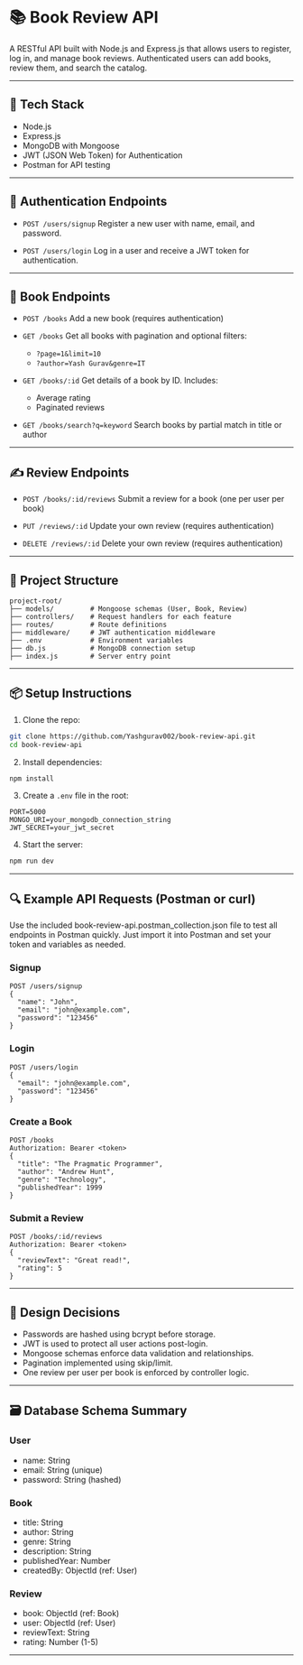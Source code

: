 # 📚 Book Review API

A RESTful API built with Node.js and Express.js that allows users to register, log in, and manage book reviews. Authenticated users can add books, review them, and search the catalog.

---

## 🚀 Tech Stack

* Node.js
* Express.js
* MongoDB with Mongoose
* JWT (JSON Web Token) for Authentication
* Postman for API testing

---

## 🔐 Authentication Endpoints

* `POST /users/signup`
  Register a new user with name, email, and password.

* `POST /users/login`
  Log in a user and receive a JWT token for authentication.

---

## 📘 Book Endpoints

* `POST /books`
  Add a new book (requires authentication)

* `GET /books`
  Get all books with pagination and optional filters:

  * `?page=1&limit=10`
  * `?author=Yash Gurav&genre=IT`

* `GET /books/:id`
  Get details of a book by ID. Includes:

  * Average rating
  * Paginated reviews

* `GET /books/search?q=keyword`
  Search books by partial match in title or author

---

## ✍️ Review Endpoints

* `POST /books/:id/reviews`
  Submit a review for a book (one per user per book)

* `PUT /reviews/:id`
  Update your own review (requires authentication)

* `DELETE /reviews/:id`
  Delete your own review (requires authentication)

---

## 🧱 Project Structure

```
project-root/
├── models/         # Mongoose schemas (User, Book, Review)
├── controllers/    # Request handlers for each feature
├── routes/         # Route definitions
├── middleware/     # JWT authentication middleware
├── .env            # Environment variables
├── db.js           # MongoDB connection setup
├── index.js        # Server entry point
```

---

## 📦 Setup Instructions

1. Clone the repo:

```bash
git clone https://github.com/Yashgurav002/book-review-api.git
cd book-review-api
```

2. Install dependencies:

```bash
npm install
```

3. Create a `.env` file in the root:

```
PORT=5000
MONGO_URI=your_mongodb_connection_string
JWT_SECRET=your_jwt_secret
```

4. Start the server:

```bash
npm run dev
```

---

## 🔍 Example API Requests (Postman or curl)

 Use the included book-review-api.postman_collection.json file to test all endpoints in Postman quickly. Just import it into Postman and set your token and variables as needed.

### Signup

```http
POST /users/signup
{
  "name": "John",
  "email": "john@example.com",
  "password": "123456"
}
```

### Login

```http
POST /users/login
{
  "email": "john@example.com",
  "password": "123456"
}
```

### Create a Book

```http
POST /books
Authorization: Bearer <token>
{
  "title": "The Pragmatic Programmer",
  "author": "Andrew Hunt",
  "genre": "Technology",
  "publishedYear": 1999
}
```

### Submit a Review

```http
POST /books/:id/reviews
Authorization: Bearer <token>
{
  "reviewText": "Great read!",
  "rating": 5
}
```

---

## 🧠 Design Decisions

* Passwords are hashed using bcrypt before storage.
* JWT is used to protect all user actions post-login.
* Mongoose schemas enforce data validation and relationships.
* Pagination implemented using skip/limit.
* One review per user per book is enforced by controller logic.

---

## 🗃️ Database Schema Summary

### User

* name: String
* email: String (unique)
* password: String (hashed)

### Book

* title: String
* author: String
* genre: String
* description: String
* publishedYear: Number
* createdBy: ObjectId (ref: User)

### Review

* book: ObjectId (ref: Book)
* user: ObjectId (ref: User)
* reviewText: String
* rating: Number (1-5)

---
